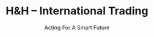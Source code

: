 ---
title: H&H – International Trading
subtitle: Acting For A Smart Future
welcome_text: >-
  **Dear partners and clients,**

  Historically focused on commercial subcontracting, we are proud to announce our strategic decision to position ourselves directly in the Cypriot market in 2024. 

  This transition marks a new era for H&H-IT, allowing us to strengthen our competitiveness and better meet your diverse needs.

button_text: Découvrir nos solutions
tagline: Acting For A Smart Future
---